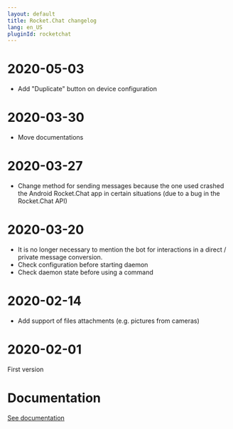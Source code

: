 ```yaml
---
layout: default
title: Rocket.Chat changelog
lang: en_US
pluginId: rocketchat
---
```


# 2020-05-03

- Add "Duplicate" button on device configuration

# 2020-03-30

- Move documentations

# 2020-03-27

- Change method for sending messages because the one used crashed the Android Rocket.Chat app in certain situations (due to a bug in the Rocket.Chat API)

# 2020-03-20

- It is no longer necessary to mention the bot for interactions in a direct / private message conversion.
- Check configuration before starting daemon
- Check daemon state before using a command

# 2020-02-14

- Add support of files attachments (e.g. pictures from cameras)

# 2020-02-01

First version

# Documentation

[See documentation]({{site.baseurl}}/{{page.pluginId}}/{{page.lang}})
